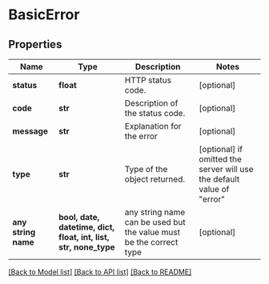 # BasicError


## Properties
Name | Type | Description | Notes
------------ | ------------- | ------------- | -------------
**status** | **float** | HTTP status code. | [optional] 
**code** | **str** | Description of the status code. | [optional] 
**message** | **str** | Explanation for the error | [optional] 
**type** | **str** | Type of the object returned. | [optional]  if omitted the server will use the default value of "error"
**any string name** | **bool, date, datetime, dict, float, int, list, str, none_type** | any string name can be used but the value must be the correct type | [optional]

[[Back to Model list]](../README.md#documentation-for-models) [[Back to API list]](../README.md#documentation-for-api-endpoints) [[Back to README]](../README.md)


